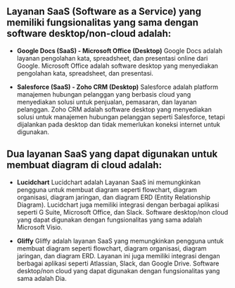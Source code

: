 ## Layanan SaaS (Software as a Service) yang memiliki fungsionalitas yang sama dengan software desktop/non-cloud adalah:

* **Google Docs (SaaS) - Microsoft Office (Desktop)**
Google Docs adalah layanan pengolahan kata, spreadsheet, dan presentasi online dari Google. Microsoft Office adalah software desktop yang menyediakan pengolahan kata, spreadsheet, dan presentasi.

* **Salesforce (SaaS) - Zoho CRM (Desktop)**
Salesforce adalah platform manajemen hubungan pelanggan yang berbasis cloud yang menyediakan solusi untuk penjualan, pemasaran, dan layanan pelanggan. Zoho CRM adalah software desktop yang menyediakan solusi untuk manajemen hubungan pelanggan seperti Salesforce, tetapi dijalankan pada desktop dan tidak memerlukan koneksi internet untuk digunakan.


## Dua layanan SaaS yang dapat digunakan untuk membuat diagram di cloud adalah:

* **Lucidchart**
Lucidchart adalah Layanan SaaS ini memungkinkan pengguna untuk membuat diagram seperti flowchart, diagram organisasi, diagram jaringan, dan diagram ERD (Entity Relationship Diagram). Lucidchart juga memiliki integrasi dengan berbagai aplikasi seperti G Suite, Microsoft Office, dan Slack. Software desktop/non cloud yang dapat digunakan dengan fungsionalitas yang sama adalah Microsoft Visio.

* **Gliffy**
Gliffy adalah layanan SaaS yang memungkinkan pengguna untuk membuat diagram seperti flowchart, diagram organisasi, diagram jaringan, dan diagram ERD. Layanan ini juga memiliki integrasi dengan berbagai aplikasi seperti Atlassian, Slack, dan Google Drive. Software desktop/non cloud yang dapat digunakan dengan fungsionalitas yang sama adalah Dia.
